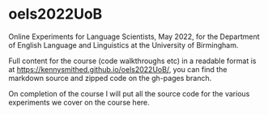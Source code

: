 # oels2022UoB
Online Experiments for Language Scientists, May 2022, for the Department of English Language and Linguistics at the University of Birmingham. 

Full content for the course (code walkthroughs etc) in a readable format is at https://kennysmithed.github.io/oels2022UoB/, you can find the markdown source and zipped code on the gh-pages branch.

On completion of the course I will put all the source code for the various experiments we cover on the course here.
